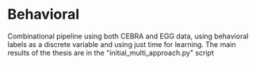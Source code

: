 # Behavioral
Combinational pipeline using both CEBRA and EGG data, using behavioral labels as a discrete variable and using just time for learning. The main results of the thesis are in the "initial_multi_approach.py" script
